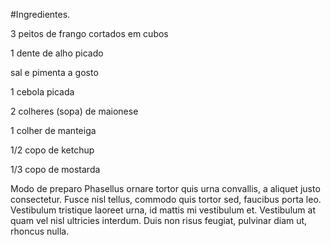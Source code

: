 #Ingredientes.

3 peitos de frango cortados em cubos

1 dente de alho picado

sal e pimenta a gosto

1 cebola picada

2 colheres (sopa) de maionese

1 colher de manteiga

1/2 copo de ketchup

1/3 copo de mostarda

Modo de preparo
Phasellus ornare tortor quis urna convallis, a aliquet justo consectetur. Fusce nisl tellus, commodo quis tortor sed, faucibus porta leo. Vestibulum tristique laoreet urna, id mattis mi vestibulum et. Vestibulum at quam vel nisl ultricies interdum. Duis non risus feugiat, pulvinar diam ut, rhoncus nulla.
